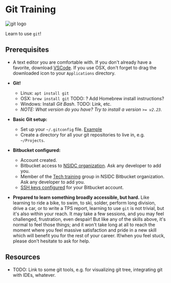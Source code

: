 # Git Training

![git logo](https://git-scm.com/images/logos/2color-lightbg@2x.png)

Learn to use `git`!


## Prerequisites

* A text editor you are comfortable with. If you don't already have a favorite,
  download [VSCode](https://code.visualstudio.com/). If you use OSX, don't
  forget to drag the downloaded icon to your `Applications` directory.

* **Git!**
    * Linux: `apt install git`
    * OSX: `brew install git` TODO: ? Add Homebrew install instructions?
    * Windows: Install *Git Bash*. TODO: Link, etc.
    * _NOTE: What version do you have? Try to install a version `>= v2.23`._

* **Basic Git setup:**
    * Set up your `~/.gitconfig` file. [Example](./doc/.gitconfig-example)
    * Create a directory for all your git repositories to live in, e.g.
      `~/Projects`.

* **Bitbucket configured:**
    * Account created.
    * Bitbucket access to [NSIDC organization](bitbucket.org/nsidc/). Ask any
      developer to add you.
    * Member of the
      [Tech training](https://bitbucket.org/nsidc/workspace/settings/groups/tech-training)
      group in NSIDC Bitbucket organization. Ask any developer to add you.
    * [SSH keys
      configured](https://support.atlassian.com/bitbucket-cloud/docs/set-up-an-ssh-key/)
      for your Bitbucket account.

* **Prepared to learn something broadly accessible, but hard.** Like learning
  to ride a bike, to swim, to ski, solder, perform long division, drive a car,
  or to write a TPS report, learning to use `git` is not trivial, but it's also
  within your reach. It may take a few sessions, and you may feel challenged,
  frustration, even despair! But like any of the skills above, it's normal to
  feel those things; and it won't take long at all to reach the moment where
  you feel massive satisfaction and pride in a new skill which will benefit you
  for the rest of your career. If/when you feel stuck, please don't hesitate to
  ask for help.


## Resources

* TODO: Link to some git tools, e.g. for visualizing git tree, integrating git
  with IDEs, whatever.
